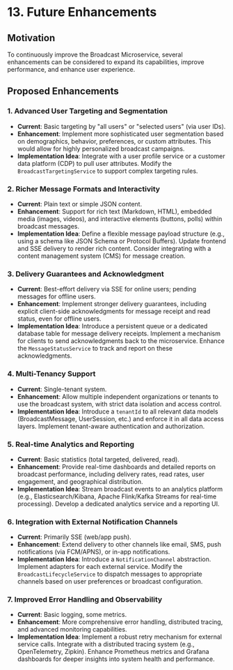 # 13. Future Enhancements

## Motivation
To continuously improve the Broadcast Microservice, several enhancements can be considered to expand its capabilities, improve performance, and enhance user experience.

## Proposed Enhancements

### 1. Advanced User Targeting and Segmentation
- **Current**: Basic targeting by "all users" or "selected users" (via user IDs).
- **Enhancement**: Implement more sophisticated user segmentation based on demographics, behavior, preferences, or custom attributes. This would allow for highly personalized broadcast campaigns.
- **Implementation Idea**: Integrate with a user profile service or a customer data platform (CDP) to pull user attributes. Modify the `BroadcastTargetingService` to support complex targeting rules.

### 2. Richer Message Formats and Interactivity
- **Current**: Plain text or simple JSON content.
- **Enhancement**: Support for rich text (Markdown, HTML), embedded media (images, videos), and interactive elements (buttons, polls) within broadcast messages.
- **Implementation Idea**: Define a flexible message payload structure (e.g., using a schema like JSON Schema or Protocol Buffers). Update frontend and SSE delivery to render rich content. Consider integrating with a content management system (CMS) for message creation.

### 3. Delivery Guarantees and Acknowledgment
- **Current**: Best-effort delivery via SSE for online users; pending messages for offline users.
- **Enhancement**: Implement stronger delivery guarantees, including explicit client-side acknowledgments for message receipt and read status, even for offline users.
- **Implementation Idea**: Introduce a persistent queue or a dedicated database table for message delivery receipts. Implement a mechanism for clients to send acknowledgments back to the microservice. Enhance the `MessageStatusService` to track and report on these acknowledgments.

### 4. Multi-Tenancy Support
- **Current**: Single-tenant system.
- **Enhancement**: Allow multiple independent organizations or tenants to use the broadcast system, with strict data isolation and access control.
- **Implementation Idea**: Introduce a `tenantId` to all relevant data models (BroadcastMessage, UserSession, etc.) and enforce it in all data access layers. Implement tenant-aware authentication and authorization.

### 5. Real-time Analytics and Reporting
- **Current**: Basic statistics (total targeted, delivered, read).
- **Enhancement**: Provide real-time dashboards and detailed reports on broadcast performance, including delivery rates, read rates, user engagement, and geographical distribution.
- **Implementation Idea**: Stream broadcast events to an analytics platform (e.g., Elasticsearch/Kibana, Apache Flink/Kafka Streams for real-time processing). Develop a dedicated analytics service and a reporting UI.

### 6. Integration with External Notification Channels
- **Current**: Primarily SSE (web/app push).
- **Enhancement**: Extend delivery to other channels like email, SMS, push notifications (via FCM/APNS), or in-app notifications.
- **Implementation Idea**: Introduce a `NotificationChannel` abstraction. Implement adapters for each external service. Modify the `BroadcastLifecycleService` to dispatch messages to appropriate channels based on user preferences or broadcast configuration.

### 7. Improved Error Handling and Observability
- **Current**: Basic logging, some metrics.
- **Enhancement**: More comprehensive error handling, distributed tracing, and advanced monitoring capabilities.
- **Implementation Idea**: Implement a robust retry mechanism for external service calls. Integrate with a distributed tracing system (e.g., OpenTelemetry, Zipkin). Enhance Prometheus metrics and Grafana dashboards for deeper insights into system health and performance.